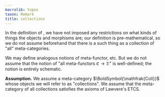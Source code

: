 ```yaml
---
macrolib: topos
taxon: Remark
title: collections
---
```


In the definition of [](frct-001F), we have not imposed any restrictions on what kinds of things the objects and morphisms are; our definition is pre-mathematical, so we do not assume beforehand that there is a such thing as a collection of "all" meta-categories.

We may define analogous notions of meta-functor, etc. But we do not
assume that the notion of "all meta-functors $\mathfrak{C}\to\mathfrak{D}$" is well-defined; the notion is entirely schematic.


**Assumption.** We assume a meta-category $\BoldSymbol{\mathfrak{Coll}}$ whose objects we will refer to as "collections". We assume that the meta-category of all collections satisfies the axioms of Lawvere's ETCS.
